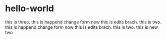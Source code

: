 # hello-world
this is three.
this is happend change form now this is edits brach.
this is two.
this is happend change form now this is edits brach.
this is two.
this is new two
